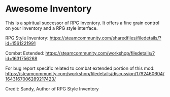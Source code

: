 # Awesome Inventory

This is a spiritual successor of RPG Inventory. It offers a fine grain control on your inventory and a RPG style interface.

RPG Style Inventory:
https://steamcommunity.com/sharedfiles/filedetails/?id=1561221991

Combat Extended:
https://steamcommunity.com/workshop/filedetails/?id=1631756268

For bug report specific related to combat extended portion of this mod:
https://steamcommunity.com/workshop/filedetails/discussion/1792460604/1643167006289217423/


Credit:
Sandy, Author of RPG Style Inventory